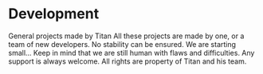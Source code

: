 # Development
General projects made by Titan
All these projects are made by one, or a team of new developers.
No stability can be ensured. We are starting small...
Keep in mind that we are still human with flaws and difficulties.
Any support is always welcome.
All rights are property of Titan and his team.
